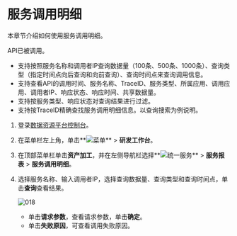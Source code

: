 # 服务调用明细

本章节介绍如何使用服务调用明细。

API已被调用。

-   支持按照服务名称和调用者IP查询数据量（100条、500条、1000条）、查询类型（指定时间点向后查询和向前查询）、查询时间点来查询调用信息。
-   支持查看API的调用时间、服务名称、TraceID、服务类型、所属应用、调用应用、调用者IP、响应状态、响应时间、共享数据量。
-   支持按服务类型、响应状态对查询结果进行过滤。
-   支持按TraceID精确查找服务调用明细信息。以查询搜索为例说明。

1.  登录[数据资源平台控制台](https://dataq.console.aliyun.com)。

2.  在菜单栏左上角，单击**![菜单](https://static-aliyun-doc.oss-accelerate.aliyuncs.com/assets/img/zh-CN/6504337061/p188771.png)** \> **研发工作台**。

3.  在顶部菜单栏单击**资产加工**，并在左侧导航栏选择**![统一服务](https://static-aliyun-doc.oss-accelerate.aliyuncs.com/assets/img/zh-CN/0702579161/p268584.png)** \> **服务报表** \> **服务调用明细**。

4.  选择服务名称、输入调用者IP，选择查询数据量、查询类型和查询时间点，单击**查询**查看结果。

    ![018](https://static-aliyun-doc.oss-accelerate.aliyuncs.com/assets/img/zh-CN/1129033261/p282053.png)

    -   单击**请求参数**，查看请求参数，单击**确定**。
    -   单击**失败原因**，可查看调用失败原因。

